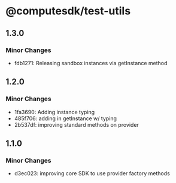 # @computesdk/test-utils

## 1.3.0

### Minor Changes

- fdb1271: Releasing sandbox instances via getInstance method

## 1.2.0

### Minor Changes

- 1fa3690: Adding instance typing
- 485f706: adding in getInstance w/ typing
- 2b537df: improving standard methods on provider

## 1.1.0

### Minor Changes

- d3ec023: improving core SDK to use provider factory methods
